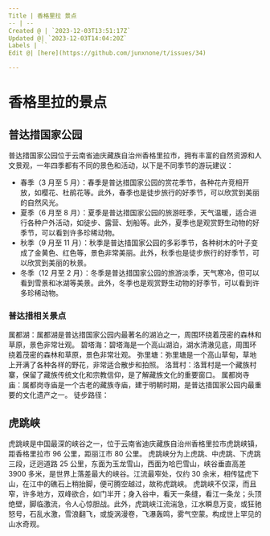 ```yaml
---
Title | 香格里拉 景点
-- | --
Created @ | `2023-12-03T13:51:17Z`
Updated @| `2023-12-03T14:04:20Z`
Labels | ``
Edit @| [here](https://github.com/junxnone/t/issues/34)

---
```

# 香格里拉的景点

## 普达措国家公园
 普达措国家公园位于云南省迪庆藏族自治州香格里拉市，拥有丰富的自然资源和人文景观，一年四季都有不同的景色和活动，以下是不同季节的游玩建议：

- 春季（3 月至 5 月）：春季是普达措国家公园的赏花季节，各种花卉竞相开放，如樱花、杜鹃花等。此外，春季也是徒步旅行的好季节，可以欣赏到美丽的自然风光。
- 夏季（6 月至 8 月）：夏季是普达措国家公园的旅游旺季，天气温暖，适合进行各种户外活动，如徒步、露营、划船等。此外，夏季也是观赏野生动物的好季节，可以看到许多珍稀动物。
- 秋季（9 月至 11 月）：秋季是普达措国家公园的多彩季节，各种树木的叶子变成了金黄色、红色等，景色非常美丽。此外，秋季也是徒步旅行的好季节，可以欣赏到美丽的秋景。
- 冬季（12 月至 2 月）：冬季是普达措国家公园的旅游淡季，天气寒冷，但可以看到雪景和冰湖等美景。此外，冬季也是观赏野生动物的好季节，可以看到许多珍稀动物。

### 普达措相关景点
属都湖：属都湖是普达措国家公园内最著名的湖泊之一，周围环绕着茂密的森林和草原，景色非常壮观。
碧塔海：碧塔海是一个高山湖泊，湖水清澈见底，周围环绕着茂密的森林和草原，景色非常壮观。
弥里塘：弥里塘是一个高山草甸，草地上开满了各种各样的野花，非常适合散步和拍照。
洛茸村：洛茸村是一个藏族村寨，保留了藏族传统文化和宗教信仰，是了解藏族文化的重要窗口。
属都岗寺庙：属都岗寺庙是一个古老的藏族寺庙，建于明朝时期，是普达措国家公园内最重要的文化遗产之一。
徒步路径：


## 虎跳峡
虎跳峡是中国最深的峡谷之一，位于云南省迪庆藏族自治州香格里拉市虎跳峡镇，距香格里拉市 96 公里，距丽江市 80 公里。
虎跳峡分为上虎跳、中虎跳、下虎跳三段，迂迥道路 25 公里，东面为玉龙雪山，西面为哈巴雪山，峡谷垂直高差 3900 多米，是世界上落差最大的峡谷。江流最窄处，仅约 30 余米，相传猛虎下山，在江中的礁石上稍抬脚，便可腾空越过，故称虎跳峡。
虎跳峡不仅深，而且窄，许多地方，双峰欲合，如门半开；身入谷中，看天一条缝，看江一条龙；头顶绝壁，脚临激流，令人心惊胆战。此外，虎跳峡江流湍急，江水瞬息万变，或狂驰怒号，石乱水激，雪浪翻飞，或旋涡漫卷，飞瀑轰鸣，雾气空蒙。构成世上罕见的山水奇观。
